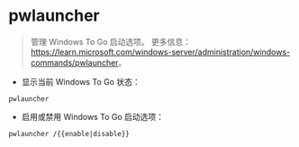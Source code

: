 # pwlauncher

> 管理 Windows To Go 启动选项。
> 更多信息：<https://learn.microsoft.com/windows-server/administration/windows-commands/pwlauncher>。

- 显示当前 Windows To Go 状态：

`pwlauncher`

- 启用或禁用 Windows To Go 启动选项：

`pwlauncher /{{enable|disable}}`